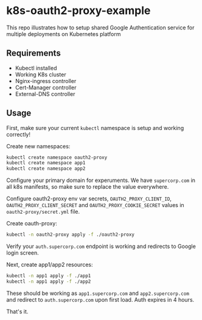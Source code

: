 # k8s-oauth2-proxy-example

This repo illustrates how to setup shared Google Authentication service for multiple
deployments on Kubernetes platform

## Requirements

- Kubectl installed
- Working K8s cluster
- Nginx-ingress controller
- Cert-Manager controller
- External-DNS controller

## Usage

First, make sure your current `kubectl` namespace is setup and working correctly!

Create new namespaces:

```bash
kubectl create namespace oauth2-proxy
kubectl create namespace app1
kubectl create namespace app2
```

Configure your primary domain for experuments. We have `supercorp.com` in all k8s manifests,
so make sure to replace the value everywhere.

Configure oauth2-proxy env var secrets, `OAUTH2_PROXY_CLIENT_ID`, `OAUTH2_PROXY_CLIENT_SECRET`
and `OAUTH2_PROXY_COOKIE_SECRET` values in `oauth2-proxy/secret.yml` file.

Create oauth-proxy:

```bash
kubectl -n oauth2-proxy apply -f ./oauth2-proxy
```

Verify your `auth.supercorp.com` endpoint is working and redirects to Google login screen.

Next, create app1/app2 resources:

```bash
kubectl -n app1 apply -f ./app1
kubectl -n app1 apply -f ./app2
```

These should be working as `app1.supercorp.com` and `app2.supercorp.com` and redirect
to `auth.supercorp.com` upon first load. Auth expires in 4 hours.

That's it.
